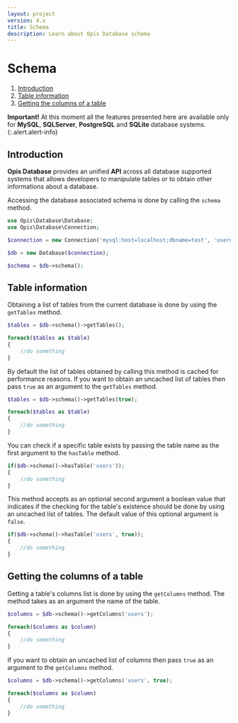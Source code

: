 ```yaml
---
layout: project
version: 4.x
title: Schema
description: Learn about Opis Database schema
---
```

# Schema

1. [Introduction](#introduction)
2. [Table information](#table-information)
3. [Getting the columns of a table](#getting-the-columns-of-a-table)

**Important!**
At this moment all the features presented here are available only for
**MySQL**, **SQLServer**, **PostgreSQL** and **SQLite** database systems.
{:.alert.alert-info}

## Introduction

**Opis Database** provides an unified **API** across all database supported systems 
that allows developers to manipulate tables or to obtain other informations about a database.

Accessing the database associated schema is done by calling the `schema` method.

```php
use Opis\Database\Database;
use Opis\Database\Connection;

$connection = new Connection('mysql:host=localhost;dbname=test', 'username', 'password');

$db = new Database($connection);

$schema = $db->schema();
```

## Table information

Obtaining a list of tables from the current database is done by using the `getTables` method.

```php
$tables = $db->schema()->getTables();

foreach($tables as $table)
{
    //do something
}
```

By default the list of tables obtained by calling this method is cached for performance reasons. 
If you want to obtain an uncached list of tables then pass `true` as an argument to the `getTables` method.

```php
$tables = $db->schema()->getTables(true);

foreach($tables as $table)
{
    //do something
}
```

You can check if a specific table exists by passing the table name 
as the first argument to the `hasTable` method.

```php
if($db->schema()->hasTable('users'));
{
    //do something
}
```

This method accepts as an optional second argument a boolean value that indicates 
if the checking for the table's existence should be done by using an uncached list of tables.
The default value of this optional argument is `false`.

```php
if($db->schema()->hasTable('users', true));
{
    //do something
}
```

## Getting the columns of a table

Getting a table's columns list is done by using the `getColumns` method. 
The method takes as an argument the name of the table.

```php
$columns = $db->schema()->getColumns('users');

foreach($columns as $column)
{
    //do something
}
```

If you want to obtain an uncached list of columns then pass `true` as an argument 
to the `getColumns` method.

```php
$columns = $db->schema()->getColumns('users', true);

foreach($columns as $column)
{
    //do something
}
```
